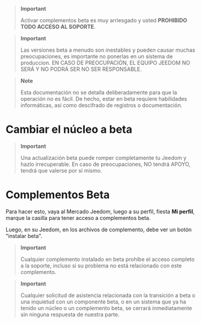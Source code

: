 > **Important**
>
> Activar complementos beta es muy arriesgado y usted
> **PROHIBIDO TODO ACCESO AL SOPORTE**. 

> **Important**
>
> Las versiones beta a menudo son inestables y pueden causar
> muchas preocupaciones, es importante no ponerlas en un sistema de
> produccion. EN CASO DE PREOCUPACIÓN, EL EQUIPO JEEDOM NO SERÁ Y NO PODRÁ SER
> NO SER RESPONSABLE.

> **Note**
>
> Esta documentación no se detalla deliberadamente para que
> la operación no es fácil. De hecho, estar en beta requiere
> habilidades informáticas, así como descifrado de registros o
> documentación.

Cambiar el núcleo a beta 
======================

> **Important**
>
> Una actualización beta puede romper completamente tu Jeedom y
> hazlo irrecuperable. En caso de preocupaciones, NO tendrá APOYO,
> tendrá que valerse por sí mismo.

Complementos Beta 
==========================

Para hacer esto, vaya al Mercado Jeedom, luego a su
perfil, fiesta **Mi perfil**, marque la casilla para tener acceso a
complementos beta.

Luego, en su Jeedom, en los archivos de complemento, debe
ver un botón "instalar beta".

> **Important**
>
> Cualquier complemento instalado en beta prohíbe el acceso completo a la
> soporte, incluso si su problema no está relacionado con este complemento.

> **Important**
>
> Cualquier solicitud de asistencia relacionada con la transición a beta o una inquietud
> con un componente beta, o en un sistema que ya ha tenido un núcleo o
> un complemento beta, se cerrará inmediatamente sin ninguna respuesta de
> nuestra parte.
